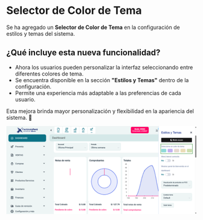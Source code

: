# Selector de Color de Tema  

Se ha agregado un **Selector de Color de Tema** en la configuración de estilos y temas del sistema.  

## **¿Qué incluye esta nueva funcionalidad?**  
- Ahora los usuarios pueden personalizar la interfaz seleccionando entre diferentes colores de tema.  
- Se encuentra disponible en la sección **"Estilos y Temas"** dentro de la configuración.  
- Permite una experiencia más adaptable a las preferencias de cada usuario.  

Esta mejora brinda mayor personalización y flexibilidad en la apariencia del sistema. 🚀  


![alt text](img/selector-color.png)